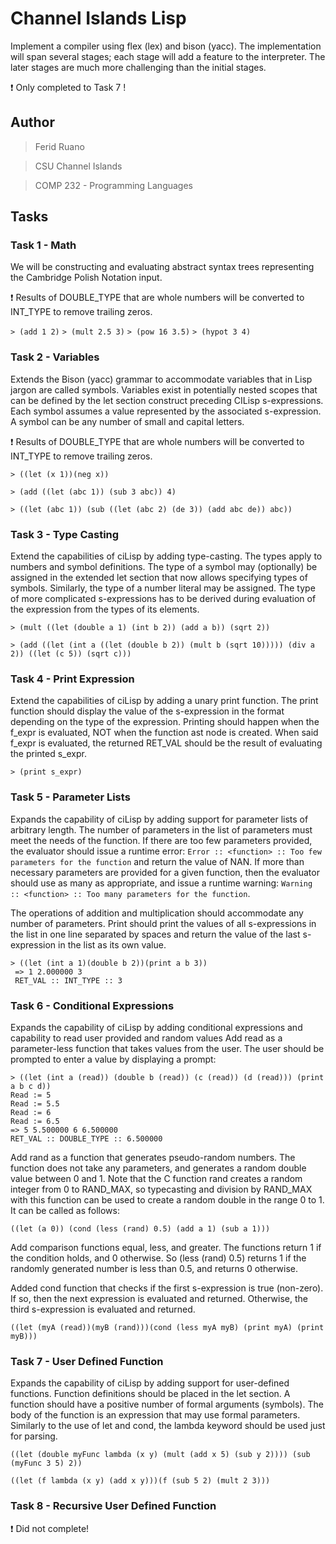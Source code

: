 # Channel Islands Lisp
Implement a compiler using flex (lex) and bison (yacc). The implementation will span several stages; each stage will add a feature to the interpreter. The later stages are much more challenging than the initial stages.

:exclamation: Only completed to Task 7 !

## Author
> Ferid Ruano

> CSU Channel Islands

> COMP 232 - Programming Languages


## Tasks
### Task 1 - Math

We will be constructing and evaluating abstract syntax trees representing the Cambridge Polish Notation input.

:exclamation: Results of DOUBLE_TYPE that are whole numbers will be converted to INT_TYPE to remove trailing zeros.

`> (add 1 2)`
`> (mult 2.5 3)`
`> (pow 16 3.5)`
`> (hypot 3 4)`

### Task 2 - Variables

Extends the Bison (yacc) grammar to accommodate variables that in Lisp jargon are called symbols. Variables exist in potentially nested scopes that can be defined by the let section construct preceding CILisp s-expressions. Each symbol assumes a value represented by the associated s-expression. A symbol can be any number of small and capital letters.

:exclamation: Results of DOUBLE_TYPE that are whole numbers will be converted to INT_TYPE to remove trailing zeros.

`> ((let (x 1))(neg x))`

`> (add ((let (abc 1)) (sub 3 abc)) 4)`

`> ((let (abc 1)) (sub ((let (abc 2) (de 3)) (add abc de)) abc))`

### Task 3 - Type Casting

Extend the capabilities of ciLisp by adding type-casting. The types apply to numbers and symbol definitions. The type of a symbol may (optionally) be assigned in the extended let section that now allows specifying types of symbols. Similarly, the type of a number literal may be assigned. The type of more complicated s-expressions has to be derived during evaluation of the expression from the types of its elements.

`> (mult ((let (double a 1) (int b 2)) (add a b)) (sqrt 2))`

`> (add ((let (int a ((let (double b 2)) (mult b (sqrt 10))))) (div a 2)) ((let (c 5)) (sqrt c)))`

### Task 4 - Print Expression

Extend the capabilities of ciLisp by adding a unary print function. The print function should display the value of the s-expression in the format depending on the type of the expression. Printing should happen when the f_expr is evaluated, NOT when the function ast node is created. When said f_expr is evaluated, the returned RET_VAL should be the result of evaluating the printed s_expr.

`> (print s_expr)`

### Task 5 - Parameter Lists

 Expands the capability of ciLisp by adding support for parameter lists of arbitrary length. The number of parameters in the list of parameters must meet the needs of the function. If there are too few parameters provided, the evaluator should issue a runtime error:
 `Error :: <function> :: Too few parameters for the function` and return the value of NAN. If more than necessary parameters are provided for a given function, then the evaluator should use as many as appropriate, and issue a runtime warning:
 `Warning :: <function> :: Too many parameters for the function`.
 
 The operations of addition and multiplication should accommodate any number of parameters. Print should print the values of all s-expressions in the list in one line separated by spaces and return the value of the last s-expression in the list as its own value.
 
 ```
> ((let (int a 1)(double b 2))(print a b 3))
  => 1 2.000000 3 
  RET_VAL :: INT_TYPE :: 3
```

### Task 6 - Conditional Expressions

Expands the capability of ciLisp by adding conditional expressions and capability to read user provided and random values
Add read as a parameter-less function that takes values from the user. The user should be prompted to enter a value by displaying a prompt:

```
> ((let (int a (read)) (double b (read)) (c (read)) (d (read))) (print a b c d))
Read := 5
Read := 5.5
Read := 6
Read := 6.5
=> 5 5.500000 6 6.500000 
RET_VAL :: DOUBLE_TYPE :: 6.500000
```

Add rand as a function that generates pseudo-random numbers. The function does not take any parameters, and generates a random double 
value between 0 and 1. Note that the C function rand creates a random integer from 0 to RAND_MAX, so typecasting and division by RAND_MAX 
with this function can be used to create a random double in the range 0 to 1. It can be called as follows:

`((let (a 0)) (cond (less (rand) 0.5) (add a 1) (sub a 1)))`

Add comparison functions equal, less, and greater.  The functions return 1 if the condition holds, and 0 otherwise. So (less (rand) 0.5) returns 1 if the randomly generated number is less than 0.5, and returns 0 otherwise.

Added cond function that checks if the first s-expression is true (non-zero). If so, then the next expression is evaluated and returned. Otherwise, the third s-expression is evaluated and returned.

`((let (myA (read))(myB (rand)))(cond (less myA myB) (print myA) (print myB)))`

### Task 7 - User Defined Function

Expands the capability of ciLisp by adding support for user-defined functions. Function definitions should be placed in the let section. A function should have a positive number of formal arguments (symbols). The body of the function is an expression that may use formal parameters. 
Similarly to the use of let and cond, the lambda keyword should be used just for parsing.

`((let (double myFunc lambda (x y) (mult (add x 5) (sub y 2)))) (sub (myFunc 3 5) 2))`

`((let (f lambda (x y) (add x y)))(f (sub 5 2) (mult 2 3))) `

### Task 8 - Recursive User Defined Function

:exclamation: Did not complete!